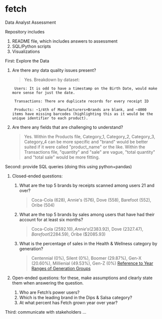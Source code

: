 # fetch
Data Analyst Assessment

Repository includes
1. README file, which includes answers to assessment
2. SQL/Python scripts
3. Visualizations

First: Explore the Data
1. Are there any data quality issues present?
    >Yes. Breakdown by dataset:

        Users: It is odd to have a timestamp on the Birth Date, would make more sense for just the date.

        Transactions: There are duplicate records for every receipt ID

        Products: ~1/4th of Manufacturers+Brands are blank, and ~4000 items have missing barcodes (highlighting this as it would be the unique identifier to each product).

2. Are there any fields that are challenging to understand?

    >Yes. Within the Products file, Category_1, Category_2, Category_3, Category_4 can be more specific and "brand" would be better suited if it were called "product_name" or the like. Within the Transactions file, "quantity" and "sale" are vague, "total quantity" and "total sale" would be more fitting.

Second: provide SQL queries (doing this using python+pandas)
1. Closed-ended questions:

    1. What are the top 5 brands by receipts scanned among users 21 and over?
        >Coca-Cola (628), Annie's (576), Dove (558), Barefoot (552), Oribe (504)
    2. What are the top 5 brands by sales among users that have had their account for at least six months?
        >Coca-Cola ($2592.10), Annie's ($2383.92), Dove ($2327.47), Barefoot ($2284.59), Oribe ($2085.93)
    3. What is the percentage of sales in the Health & Wellness category by generation?
        >Centennial (0%), Silent (0%), Boomer (29.87%), Gen-X (20.60%), Millienial (49.53%), Gen-Z (0%)
        >[Reference to Year Ranges of Generation Groups](https://libguides.usc.edu/busdem/age)

2. Open-ended questions: for these, make assumptions and clearly state them when answering the question.

    1. Who are Fetch’s power users?
    2. Which is the leading brand in the Dips & Salsa category?
    3. At what percent has Fetch grown year over year?

Third: communicate with stakeholders
    ...